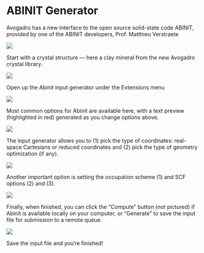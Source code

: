 # ABINIT Generator

Avogadro has a new interface to the open source solid-state code ABINIT, provided by one of the ABINIT developers, Prof. Matthieu Verstraete

![][1]

[1]: images/abinit-generator/media_1340329424336.png

Start with a crystal structure — here a clay mineral from the new Avogadro crystal library.

![][2]

[2]: images/abinit-generator/media_1340329441585.png

Open up the Abinit input generator under the Extensions menu

![][3]

[3]: images/abinit-generator/media_1340331425028.png

Most common options for Abinit are available here, with a text preview (highlighted in red) generated as you change options above.

![][4]

[4]: images/abinit-generator/media_1340331450497.png

The input generator allows you to (1) pick the type of coordinates: real-space Cartesians or reduced coordinates and (2) pick the type of geometry optimization (if any).

![][5]

[5]: images/abinit-generator/media_1340331470946.png

Another important option is setting the occupation scheme (1) and SCF options (2) and (3).

![][6]

[6]: images/abinit-generator/media_1340331539150.png

Finally, when finished, you can click the “Compute” button (not pictured) if Abinit is available locally on your computer, or “Generate” to save the input file for submission to a remote queue.

![][7]

[7]: images/abinit-generator/media_1340331503702.png

Save the input file and you‘re finished!